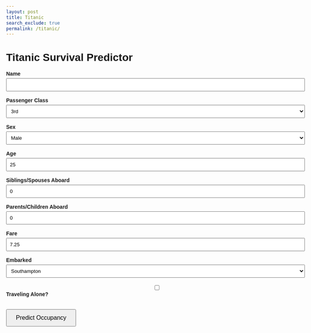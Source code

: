 ```yaml
---
layout: post
title: Titanic
search_exclude: true
permalink: /titanic/
---
```


<style>
    body { font-family: Arial, sans-serif; margin: 2rem; max-width: 800px; }
    label { display: block; margin-top: 1rem; font-weight: bold; }
    input, select { width: 100%; padding: 0.5rem; margin-top: 0.25rem; }
    button { margin-top: 2rem; padding: 0.75rem 1.5rem; font-size: 1rem; }
    .result { margin-top: 2rem; font-size: 1.25rem; }
</style>

<body>
  <h1>Titanic Survival Predictor</h1>
  <form id="titanic-form">
    <label>Name
      <input type="text" name="name" required />
    </label>
    <label>Passenger Class
      <select name="pclass">
        <option value="1">1st</option>
        <option value="2">2nd</option>
        <option value="3" selected>3rd</option>
      </select>
    </label>
    <label>Sex
      <select name="sex">
        <option value="male">Male</option>
        <option value="female">Female</option>
      </select>
    </label>
    <label>Age
      <input type="number" name="age" value="25" required />
    </label>
    <label>Siblings/Spouses Aboard
      <input type="number" name="sibsp" value="0" required />
    </label>
    <label>Parents/Children Aboard
      <input type="number" name="parch" value="0" required />
    </label>
    <label>Fare
      <input type="number" name="fare" value="7.25" step="0.01" required />
    </label>
    <label>Embarked
      <select name="embarked">
        <option value="C">Cherbourg</option>
        <option value="Q">Queenstown</option>
        <option value="S" selected>Southampton</option>
      </select>
    </label>
    <label>
      <input type="checkbox" name="alone" /> Traveling Alone?
    </label>
    <button type="submit">Predict Occupancy</button>
  </form>

  <div class="result" id="result"></div>

  <script>
    const form = document.getElementById('titanic-form');
    const resultDiv = document.getElementById('result');

    form.addEventListener('submit', async (e) => {
      e.preventDefault();

      const formData = new FormData(form);
      const data = Object.fromEntries(formData);
      data.pclass = parseInt(data.pclass);
      data.age = parseFloat(data.age);
      data.sibsp = parseInt(data.sibsp);
      data.parch = parseInt(data.parch);
      data.fare = parseFloat(data.fare);
      data.alone = formData.has('alone');

      try {
        const res = await fetch('/api/titanic/predict', {
          method: 'POST',
          headers: { 'Content-Type': 'application/json' },
          body: JSON.stringify(data)
        });
        const result = await res.json();
        resultDiv.innerHTML = `
          Death Probability: <strong>${(result.die * 100).toFixed(2)}%</strong><br>
          Survival Probability: <strong>${(result.survive * 100).toFixed(2)}%</strong>
        `;
      } catch (err) {
        console.error('Error:', err);
        resultDiv.textContent = 'Prediction failed.';
      }
    });
</script>